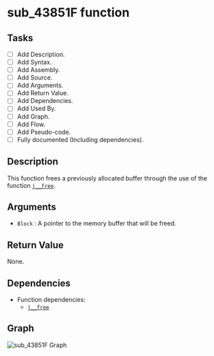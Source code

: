 # sub_43851F function

## Tasks

- [ ] Add Description.
- [ ] Add Syntax.
- [ ] Add Assembly.
- [ ] Add Source.
- [ ] Add Arguments.
- [ ] Add Return Value.
- [ ] Add Dependencies.
- [ ] Add Used By.
- [ ] Add Graph.
- [ ] Add Flow.
- [ ] Add Pseudo-code.
- [ ] Fully documented (Including dependencies).

## Description

This function frees a previously allocated buffer through the use of the function [`j__free`](j__free.md).
## Arguments

* `Block` : A pointer to the memory buffer that will be freed.

## Return Value

None.

## Dependencies

* Function dependencies:
  * [`j__free`](j__free.md)

## Graph

![sub_43851F Graph](../svg/sub_43851F.svg "sub_43851F Graph")
